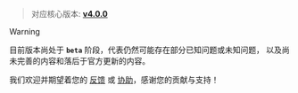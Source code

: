 > 对应核心版本: [**v4.0.0**](https://github.com/simple-robot/simpler-robot/releases/tag/v4.0.0)
    
> [!warning]
> 目前版本尚处于 **`beta`** 阶段，代表仍然可能存在部分已知问题或未知问题，
> 以及尚未完善的内容和落后于官方更新的内容。

我们欢迎并期望着您的 [反馈](https://github.com/simple-robot/simbot-component-kook/issues) 或 [协助](https://github.com/simple-robot/simbot-component-kook/pulls)，感谢您的贡献与支持！
